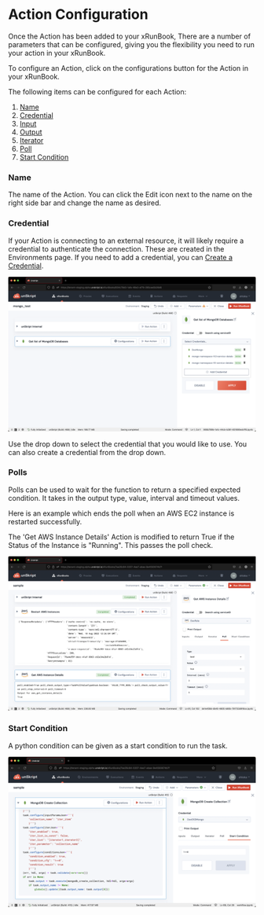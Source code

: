 # Action Configuration

Once the Action has been added to your xRunBook, There are a number of parameters that can be configured, giving you the flexibility you need to run your action in your xRunBook.&#x20;

To configure an Action, click on the configurations button for the Action in your xRunBook.

The following items can be configured for each Action:

1. [Name](./#name)
2. [Credential](./#credential)
3. [Input](action-inputs.md)
4. [Output](action-output.md)
5. [Iterator](action-iterator/)
6. [Poll](./#polls)
7. [Start Condition](./#start-condition)

### Name

The name of the Action. You can click the Edit icon next to the name on the right side bar and change the name as desired.

### Credential

If your Action is connecting to an external resource, it will likely require a credential to authenticate the connection. These are created in the Environments page. If you need to add a credential, you can [Create a Credential](../../xrunbooks/create-a-credential.md).

![](<../../../.gitbook/assets/Screenshot 2022-08-17 at 7.01.31 PM.png>)

Use the drop down to select the credential that you would like to use. You can also create a credential from the drop down.



### Polls

Polls can be used to wait for the function to return a specified expected condition. It takes in the output type, value, interval and timeout values.

Here is an example which ends the poll when an AWS EC2 instance is restarted successfully.

The  'Get AWS Instance Details' Action is modified to return True if the Status of the Instance is "Running". This passes the poll check.

![](<../../../.gitbook/assets/Screenshot 2022-08-10 at 6.06.21 PM.png>)

### **Start Condition**

A python condition can be given as a start condition to run the task.

![Configure a start condition](<../../../.gitbook/assets/Screenshot 2022-08-01 at 8.42.14 PM.png>)
